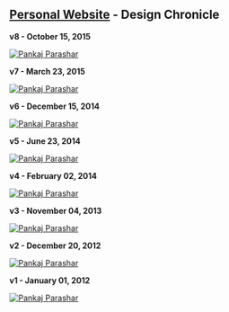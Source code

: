 [Personal Website](http://pankajparashar.com) - Design Chronicle
------------------

**v8 - October 15, 2015**

[![Pankaj Parashar](http://res.cloudinary.com/dw9fem4ki/image/upload/v1445184203/Personal_Website_v8_woxhvi.png "Personal Website v8")](https://github.com/pankajparashar/pankajparashar.github.io/tree/slave/v8)

**v7 - March 23, 2015**

[![Pankaj Parashar](http://res.cloudinary.com/dw9fem4ki/image/upload/v1442569835/Personal_Website_v7_tn8iuq.png "Personal Website v7")](https://github.com/pankajparashar/pankajparashar.github.io/tree/slave/v7)

**v6 - December 15, 2014**  

[![Pankaj Parashar](http://res.cloudinary.com/dw9fem4ki/image/upload/v1420366398/Personal_Website_v6_tqpsyc.png "Personal Website v6")](https://github.com/pankajparashar/pankajparashar.github.io/tree/slave/v6)

**v5 - June 23, 2014**  

[![Pankaj Parashar](http://res.cloudinary.com/dw9fem4ki/image/upload/v1391875673/Personal_Website_v5_weapya.png "Personal Website v5")](https://github.com/pankajparashar/pankajparashar.github.io/tree/slave/v5)

**v4 - February 02, 2014**  

[![Pankaj Parashar](http://res.cloudinary.com/dw9fem4ki/image/upload/v1391875673/Personal_Website_v4_pvplo4.png "Personal Website v4")](https://github.com/pankajparashar/pankajparashar.github.io/tree/slave/v4)

**v3 - November 04, 2013**  

[![Pankaj Parashar](http://res.cloudinary.com/dw9fem4ki/image/upload/v1391875666/Personal_Website_v3_ocdcwd.png "Personal Website v3")](https://github.com/pankajparashar/pankajparashar.github.io/tree/slave/v3)

**v2 - December 20, 2012**  

[![Pankaj Parashar](http://res.cloudinary.com/dw9fem4ki/image/upload/v1391875672/Personal_Website_v2_nwypbp.png "Personal Website v2")](https://github.com/pankajparashar/pankajparashar.github.io/tree/slave/v2)

**v1 - January 01, 2012**  

[![Pankaj Parashar](http://res.cloudinary.com/dw9fem4ki/image/upload/v1391875673/Personal_Website_v1_lmdc0l.png "Personal Website v1")](https://github.com/pankajparashar/pankajparashar.github.io/tree/slave/v1)
